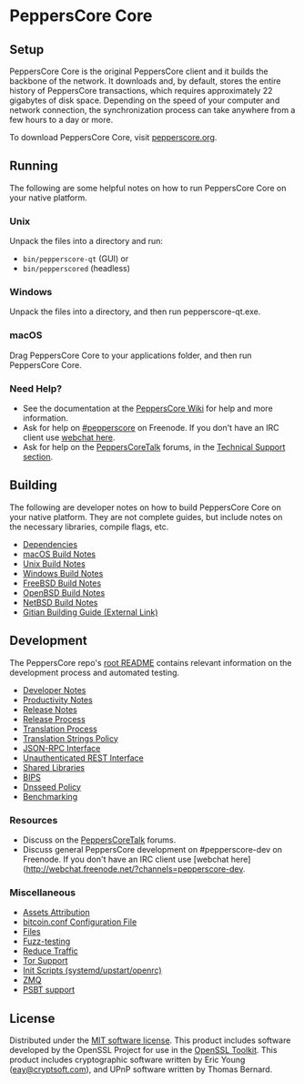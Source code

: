 PeppersCore Core
=============

Setup
---------------------
PeppersCore Core is the original PeppersCore client and it builds the backbone of the network. It downloads and, by default, stores the entire history of PeppersCore transactions, which requires approximately 22 gigabytes of disk space. Depending on the speed of your computer and network connection, the synchronization process can take anywhere from a few hours to a day or more.

To download PeppersCore Core, visit [pepperscore.org](https://pepperscore.org/).

Running
---------------------
The following are some helpful notes on how to run PeppersCore Core on your native platform.

### Unix

Unpack the files into a directory and run:

- `bin/pepperscore-qt` (GUI) or
- `bin/pepperscored` (headless)

### Windows

Unpack the files into a directory, and then run pepperscore-qt.exe.

### macOS

Drag PeppersCore Core to your applications folder, and then run PeppersCore Core.

### Need Help?

* See the documentation at the [PeppersCore Wiki](https://pepperscore.info/)
for help and more information.
* Ask for help on [#pepperscore](http://webchat.freenode.net?channels=pepperscore) on Freenode. If you don't have an IRC client use [webchat here](http://webchat.freenode.net?channels=pepperscore).
* Ask for help on the [PeppersCoreTalk](https://pepperscoretalk.io/) forums, in the [Technical Support section](https://pepperscoretalk.io/c/technical-support).

Building
---------------------
The following are developer notes on how to build PeppersCore Core on your native platform. They are not complete guides, but include notes on the necessary libraries, compile flags, etc.

- [Dependencies](dependencies.md)
- [macOS Build Notes](build-osx.md)
- [Unix Build Notes](build-unix.md)
- [Windows Build Notes](build-windows.md)
- [FreeBSD Build Notes](build-freebsd.md)
- [OpenBSD Build Notes](build-openbsd.md)
- [NetBSD Build Notes](build-netbsd.md)
- [Gitian Building Guide (External Link)](https://github.com/bitcoin-core/docs/blob/master/gitian-building.md)

Development
---------------------
The PeppersCore repo's [root README](/README.md) contains relevant information on the development process and automated testing.

- [Developer Notes](developer-notes.md)
- [Productivity Notes](productivity.md)
- [Release Notes](release-notes.md)
- [Release Process](release-process.md)
- [Translation Process](translation_process.md)
- [Translation Strings Policy](translation_strings_policy.md)
- [JSON-RPC Interface](JSON-RPC-interface.md)
- [Unauthenticated REST Interface](REST-interface.md)
- [Shared Libraries](shared-libraries.md)
- [BIPS](bips.md)
- [Dnsseed Policy](dnsseed-policy.md)
- [Benchmarking](benchmarking.md)

### Resources
* Discuss on the [PeppersCoreTalk](https://pepperscoretalk.io/) forums.
* Discuss general PeppersCore development on #pepperscore-dev on Freenode. If you don't have an IRC client use [webchat here](http://webchat.freenode.net/?channels=pepperscore-dev.

### Miscellaneous
- [Assets Attribution](assets-attribution.md)
- [bitcoin.conf Configuration File](bitcoin-conf.md)
- [Files](files.md)
- [Fuzz-testing](fuzzing.md)
- [Reduce Traffic](reduce-traffic.md)
- [Tor Support](tor.md)
- [Init Scripts (systemd/upstart/openrc)](init.md)
- [ZMQ](zmq.md)
- [PSBT support](psbt.md)

License
---------------------
Distributed under the [MIT software license](/COPYING).
This product includes software developed by the OpenSSL Project for use in the [OpenSSL Toolkit](https://www.openssl.org/). This product includes
cryptographic software written by Eric Young ([eay@cryptsoft.com](mailto:eay@cryptsoft.com)), and UPnP software written by Thomas Bernard.
